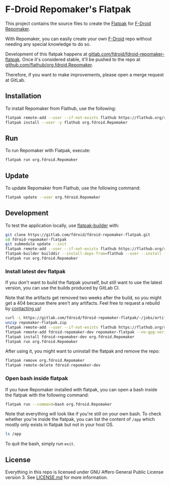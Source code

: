 # F-Droid Repomaker's Flatpak

This project contains the source files to create the
[Flatpak](https://flatpak.org/) for
[F-Droid Repomaker](https://f-droid.org/repomaker/).

With Repomaker, you can easily create your own
[F-Droid](https://f-droid.org) repo without needing any special
knowledge to do so.

Development of this flatpak happens at
[gitlab.com/fdroid/fdroid-repomaker-flatpak](https://gitlab.com/fdroid/fdroid-repomaker-flatpak).
Once it's considered stable,
it'll be pushed to the repo at
[github.com/flathub/org.fdroid.Repomaker](https://github.com/flathub/org.fdroid.Repomaker).

Therefore, if you want to make improvements,
please open a merge request at GitLab.

## Installation

To install Repomaker from Flathub, use the following:

```bash
flatpak remote-add --user --if-not-exists flathub https://flathub.org/repo/flathub.flatpakrepo
flatpak install --user -y flathub org.fdroid.Repomaker
```

## Run

To run Repomaker with Flatpak, execute:

```bash
flatpak run org.fdroid.Repomaker
```

## Update

To update Repomaker from Flathub, use the following command:

```bash
flatpak update --user org.fdroid.Repomaker
```

## Development

To test the application locally, use
[flatpak-builder](http://docs.flatpak.org/en/latest/flatpak-builder.html)
with:

```bash
git clone https://gitlab.com/fdroid/fdroid-repomaker-flatpak.git
cd fdroid-repomaker-flatpak
git submodule update --init
flatpak remote-add --user --if-not-exists flathub https://flathub.org/repo/flathub.flatpakrepo
flatpak-builder builddir --install-deps-from=flathub --user --install --force-clean --ccache org.fdroid.Repomaker.json
flatpak run org.fdroid.Repomaker
```

### Install latest dev flatpak

If you don't want to build the flatpak yourself,
but still want to use the latest version,
you can use the builds produced by GitLab CI.

Note that the artifacts get removed two weeks after the build,
so you might get a 404 because there aren't any artifacts.
Feel free to request a rebuild by [contacting us](https://f-droid.org/en/about/)!

```bash
curl -L https://gitlab.com/fdroid/fdroid-repomaker-flatpak/-/jobs/artifacts/master/download?job=flatpak -o repomaker-flatpak.zip
unzip repomaker-flatpak.zip
flatpak remote-add --user --if-not-exists flathub https://flathub.org/repo/flathub.flatpakrepo
flatpak remote-add fdroid-repomaker-dev repomaker-flatpak --no-gpg-verify --user
flatpak install fdroid-repomaker-dev org.fdroid.Repomaker
flatpak run org.fdroid.Repomaker
```

After using it, you might want to uninstall the flatpak and
remove the repo:
```bash
flatpak remove org.fdroid.Repomaker
flatpak remote-delete fdroid-repomaker-dev
```

### Open bash inside flatpak

If you have Repomaker installed with flatpak, you can open a bash
inside the flatpak with the following command:

```bash
flatpak run --command=bash org.fdroid.Repomaker
```

Note that everything will look like if you're still on your own bash.
To check whether you're inside the flatpak,
you can list the content of `/app` which mostly only exists in flatpak
but not in your host OS.

```bash
ls /app
```

To quit the bash, simply run `exit`.

## License

Everything in this repo is licensed under GNU Affero General Public
License version 3.
See [LICENSE.md](LICENSE.md) for more information.
